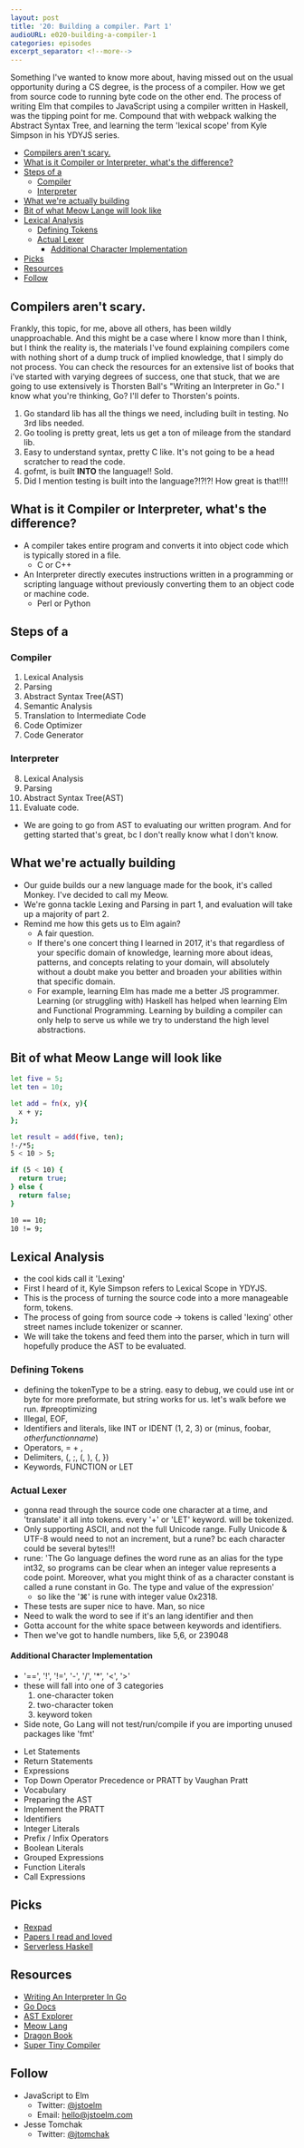 ```yaml
---
layout: post
title: '20: Building a compiler. Part 1'
audioURL: e020-building-a-compiler-1 
categories: episodes
excerpt_separator: <!--more-->
---
```


Something I've wanted to know more about, having missed out on the usual opportunity during a CS degree, is the process of a compiler. How we get from source code to running byte code on the other end. The process of writing Elm that compiles to JavaScript using a compiler written in Haskell, was the tipping point for me. Compound that with webpack walking the Abstract Syntax Tree, and learning the term 'lexical scope' from Kyle Simpson in his YDYJS series.

<!--more-->

<!-- TOC -->

* [Compilers aren't scary.](#compilers-arent-scary)
* [What is it Compiler or Interpreter, what's the difference?](#what-is-it-compiler-or-interpreter-whats-the-difference)
* [Steps of a](#steps-of-a)
  * [Compiler](#compiler)
  * [Interpreter](#interpreter)
* [What we're actually building](#what-were-actually-building)
* [Bit of what Meow Lange will look like](#bit-of-what-meow-lange-will-look-like)
* [Lexical Analysis](#lexical-analysis)
  * [Defining Tokens](#defining-tokens)
  * [Actual Lexer](#actual-lexer)
    * [Additional Character Implementation](#additional-character-implementation)
* [Picks](#picks)
* [Resources](#resources)
* [Follow](#follow)

<!-- /TOC -->

## Compilers aren't scary.

Frankly, this topic, for me, above all others, has been wildly unapproachable. And this might be a case where I know more than I think, but I think the reality is, the materials I've found explaining compilers come with nothing short of a dump truck of implied knowledge, that I simply do not process. You can check the resources for an extensive list of books that i've started with varying degrees of success, one that stuck, that we are going to use extensively is Thorsten Ball's "Writing an Interpreter in Go." I know what you're thinking, Go? I'll defer to Thorsten's points.

1. Go standard lib has all the things we need, including built in testing. No 3rd libs needed.
2. Go tooling is pretty great, lets us get a ton of mileage from the standard lib.
3. Easy to understand syntax, pretty C like. It's not going to be a head scratcher to read the code.
4. gofmt, is built **INTO** the language!! Sold.
5. Did I mention testing is built into the language?!?!?! How great is that!!!!

## What is it Compiler or Interpreter, what's the difference?

* A compiler takes entire program and converts it into object code which is typically stored in a file.
  * C or C++
* An Interpreter directly executes instructions written in a programming or scripting language without previously converting them to an object code or machine code.
  * Perl or Python

## Steps of a

### Compiler

1. Lexical Analysis
2. Parsing
3. Abstract Syntax Tree(AST)
4. Semantic Analysis
5. Translation to Intermediate Code
6. Code Optimizer
7. Code Generator

### Interpreter

8. Lexical Analysis
9. Parsing
10. Abstract Syntax Tree(AST)
11. Evaluate code.

* We are going to go from AST to evaluating our written program. And for getting started that's great, bc I don't really know what I don't know.

## What we're actually building

* Our guide builds our a new language made for the book, it's called Monkey. I've decided to call my Meow.
* We're gonna tackle Lexing and Parsing in part 1, and evaluation will take up a majority of part 2.
* Remind me how this gets us to Elm again?
  * A fair question.
  * If there's one concert thing I learned in 2017, it's that regardless of your specific domain of knowledge, learning more about ideas, patterns, and concepts relating to your domain, will absolutely without a doubt make you better and broaden your abilities within that specific domain.
  * For example, learning Elm has made me a better JS programmer. Learning (or struggling with) Haskell has helped when learning Elm and Functional Programming. Learning by building a compiler can only help to serve us while we try to understand the high level abstractions.

## Bit of what Meow Lange will look like

```sh
let five = 5;
let ten = 10;

let add = fn(x, y){
  x + y;
};

let result = add(five, ten);
!-/*5;
5 < 10 > 5;

if (5 < 10) {
  return true;
} else {
  return false;
}

10 == 10;
10 != 9;
```

## Lexical Analysis

* the cool kids call it 'Lexing'
* First I heard of it, Kyle Simpson refers to Lexical Scope in YDYJS.
* This is the process of turning the source code into a more manageable form, tokens.
* The process of going from source code -> tokens is called 'lexing' other street names include tokenizer or scanner.
* We will take the tokens and feed them into the parser, which in turn will hopefully produce the AST to be evaluated.

### Defining Tokens

* defining the tokenType to be a string. easy to debug, we could use int or byte for more preformate, but string works for us. let's walk before we run. #preoptimizing
* Illegal, EOF,
* Identifiers and literals, like INT or IDENT (1, 2, 3) or (minus, foobar, _otherfunctionname_)
* Operators, = + ,
* Delimiters, (, ;, (, ), {, })
* Keywords, FUNCTION or LET

### Actual Lexer

* gonna read through the source code one character at a time, and 'translate' it all into tokens. every '+' or 'LET' keyword. will be tokenized.
* Only supporting ASCII, and not the full Unicode range. Fully Unicode & UTF-8 would need to not an increment, but a rune? bc each character could be several bytes!!!
* rune: 'The Go language defines the word rune as an alias for the type int32, so programs can be clear when an integer value represents a code point. Moreover, what you might think of as a character constant is called a rune constant in Go. The type and value of the expression'
  * so like the '⌘' is rune with integer value 0x2318.
* These tests are super nice to have. Man, so nice
* Need to walk the word to see if it's an lang identifier and then
* Gotta account for the white space between keywords and identifiers.
* Then we've got to handle numbers, like 5,6, or 239048

#### Additional Character Implementation

* '==', '!', '!=', '-', '/', '\*', '<', '>'
* these will fall into one of 3 categories
  1. one-character token
  2. two-character token
  3. keyword token
* Side note, Go Lang will not test/run/compile if you are importing unused packages like 'fmt'

- Let Statements
- Return Statements
- Expressions
- Top Down Operator Precedence or PRATT by Vaughan Pratt
- Vocabulary
- Preparing the AST
- Implement the PRATT
- Identifiers
- Integer Literals
- Prefix / Infix Operators
- Boolean Literals
- Grouped Expressions
- Function Literals
- Call Expressions

## Picks

* [Rexpad](https://www.rexpad.com/)
* [Papers I read and loved](https://pixel-druid.com/blog/papers-i-read-and-loved-in-2017/)
* [Serverless Haskell](https://github.com/seek-oss/serverless-haskell)

## Resources

* [Writing An Interpreter In Go](https://interpreterbook.com/)
* [Go Docs](https://golang.org/)
* [AST Explorer](https://astexplorer.net/)
* [Meow Lang](https://github.com/jtomchak/Meow)
* [Dragon Book](https://www.amazon.com/Compilers-Principles-Techniques-Tools-2nd/dp/0321486811)
* [Super Tiny Compiler](https://github.com/thejameskyle/the-super-tiny-compiler)

## Follow

* JavaScript to Elm
  * Twitter: [@jstoelm](https://twitter.com/jstoelm)
  * Email: [hello@jstoelm.com](mailto:hello@jstoelm.com)
* Jesse Tomchak
  * Twitter: [@jtomchak](https://twitter.com/jtomchak)
